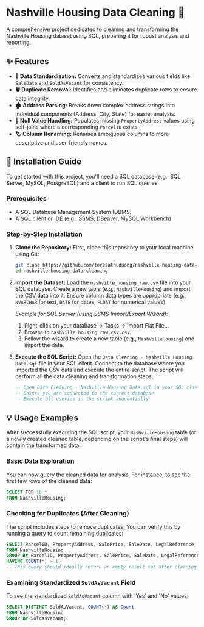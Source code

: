 # Nashville Housing Data Cleaning 🏡

A comprehensive project dedicated to cleaning and transforming the Nashville Housing dataset using SQL, preparing it for robust analysis and reporting.

## ✨ Features

*   **🧹 Data Standardization:** Converts and standardizes various fields like `SaleDate` and `SoldAsVacant` for consistency.
*   **🗑️ Duplicate Removal:** Identifies and eliminates duplicate rows to ensure data integrity.
*   **🏠 Address Parsing:** Breaks down complex address strings into individual components (Address, City, State) for easier analysis.
*   **🎯 Null Value Handling:** Populates missing `PropertyAddress` values using self-joins where a corresponding `ParcelID` exists.
*   **🏷️ Column Renaming:** Renames ambiguous columns to more descriptive and user-friendly names.


## 🚀 Installation Guide

To get started with this project, you'll need a SQL database (e.g., SQL Server, MySQL, PostgreSQL) and a client to run SQL queries.

### Prerequisites

*   A SQL Database Management System (DBMS)
*   A SQL client or IDE (e.g., SSMS, DBeaver, MySQL Workbench)

### Step-by-Step Installation

1.  **Clone the Repository:**
    First, clone this repository to your local machine using Git:

    ```bash
    git clone https://github.com/teresathuduong/nashville-housing-data-cleaning.git
    cd nashville-housing-data-cleaning
    ```

2.  **Import the Dataset:**
    Load the `nashville_housing_raw.csv` file into your SQL database. Create a new table (e.g., `NashvilleHousing`) and import the CSV data into it. Ensure column data types are appropriate (e.g., `NVARCHAR` for text, `DATE` for dates, `FLOAT` for numerical values).

    *Example for SQL Server (using SSMS Import/Export Wizard):*
    1.  Right-click on your database -> Tasks -> Import Flat File...
    2.  Browse to `nashville_housing_raw.csv.csv`.
    3.  Follow the wizard to create a new table (e.g., `NashvilleHousing`) and import the data.

3.  **Execute the SQL Script:**
    Open the `Data Cleaning - Nashville Housing Data.sql` file in your SQL client. Connect to the database where you imported the CSV data and execute the entire script. The script will perform all the data cleaning and transformation steps.

    ```sql
    -- Open Data Cleaning - Nashville Housing Data.sql in your SQL client
    -- Ensure you are connected to the correct database
    -- Execute all queries in the script sequentially
    ```


## 💡 Usage Examples

After successfully executing the SQL script, your `NashvilleHousing` table (or a newly created cleaned table, depending on the script's final steps) will contain the transformed data.

### Basic Data Exploration

You can now query the cleaned data for analysis. For instance, to see the first few rows of the cleaned data:

```sql
SELECT TOP 10 *
FROM NashvilleHousing;
```

### Checking for Duplicates (After Cleaning)

The script includes steps to remove duplicates. You can verify this by running a query to count remaining duplicates:

```sql
SELECT ParcelID, PropertyAddress, SalePrice, SaleDate, LegalReference, COUNT(*)
FROM NashvilleHousing
GROUP BY ParcelID, PropertyAddress, SalePrice, SaleDate, LegalReference
HAVING COUNT(*) > 1;
-- This query should ideally return an empty result set after cleaning.
```

### Examining Standardized `SoldAsVacant` Field

To see the standardized `SoldAsVacant` column with 'Yes' and 'No' values:

```sql
SELECT DISTINCT SoldAsVacant, COUNT(*) AS Count
FROM NashvilleHousing
GROUP BY SoldAsVacant;
```



